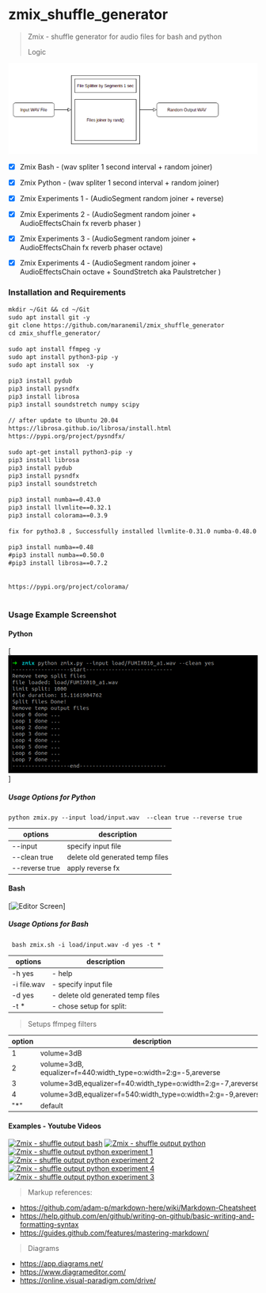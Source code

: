 # zmix_shuffle_generator

> Zmix - shuffle generator for audio files for bash and python
>
> Logic 

[![Editor Screen](https://raw.githubusercontent.com/maranemil/zmix_shuffle_generator/master/demosample/Screenshot3.png)](#features)
>
>

- [x] Zmix Bash - (wav spliter 1 second interval + random joiner)
- [x] Zmix Python - (wav spliter 1 second interval + random joiner)
- [x] Zmix Experiments 1 - (AudioSegment random joiner + reverse)
- [x] Zmix Experiments 2 - (AudioSegment random joiner + AudioEffectsChain fx reverb phaser )
- [x] Zmix Experiments 3 - (AudioSegment random joiner + AudioEffectsChain fx reverb phaser octave)
- [x] Zmix Experiments 4 - (AudioSegment random joiner + AudioEffectsChain octave + SoundStretch aka Paulstretcher )


### Installation and Requirements

``` 
mkdir ~/Git && cd ~/Git
sudo apt install git -y
git clone https://github.com/maranemil/zmix_shuffle_generator
cd zmix_shuffle_generator/

sudo apt install ffmpeg -y
sudo apt install python3-pip -y
sudo apt install sox  -y

pip3 install pydub
pip3 install pysndfx
pip3 install librosa
pip3 install soundstretch numpy scipy

// after update to Ubuntu 20.04
https://librosa.github.io/librosa/install.html
https://pypi.org/project/pysndfx/

sudo apt-get install python3-pip -y
pip3 install librosa
pip3 install pydub
pip3 install pysndfx
pip3 install soundstretch

pip3 install numba==0.43.0
pip3 install llvmlite==0.32.1
pip3 install colorama==0.3.9

fix for pytho3.8 , Successfully installed llvmlite-0.31.0 numba-0.48.0

pip3 install numba==0.48
#pip3 install numba==0.50.0
#pip3 install librosa==0.7.2


https://pypi.org/project/colorama/


``` 


### Usage Example Screenshot

#### Python
[![Editor Screen](https://raw.githubusercontent.com/maranemil/zmix_shuffle_generator/master/demosample/Screenshot2.png)]

##### Usage Options for Python

``` python zmix.py --input load/input.wav  --clean true --reverse true ```

options | description 
------------ | ------------ 
--input  |  specify input file 
--clean true |   delete old generated temp files
--reverse true |  apply reverse fx


<!--
### Output Samples Example 
<audio controls src="https://raw.githubusercontent.com/maranemil/zmix_shuffle_generator/master/demosample/output_bash_1586171474.wav" type="audio/wav"><code>audio</code></audio>
<audio controls src="https://raw.githubusercontent.com/maranemil/zmix_shuffle_generator/master/demosample/output_python_20200406-131715.wav" type="audio/wav"><code>audio</code></audio>
<audio controls src="https://raw.githubusercontent.com/maranemil/zmix_shuffle_generator/master/demosample/output_exp1-20200406-132105.wav" type="audio/wav"><code>audio</code></audio>
<audio controls src="https://raw.githubusercontent.com/maranemil/zmix_shuffle_generator/master/demosample/output_exp2_20200406-132314.wav.ogg" type="audio/ogg"><code>audio</code></audio>
<audio controls src="https://raw.githubusercontent.com/maranemil/zmix_shuffle_generator/master/demosample/output_exp3_20200406-135654.wav.ogg" type="audio/ogg"><code>audio</code></audio>
-->

#### Bash
[![Editor Screen](https://raw.githubusercontent.com/maranemil/zmix_shuffle_generator/master/demosample/Screenshot1.png)]


##### Usage Options for Bash

```  bash zmix.sh -i load/input.wav -d yes -t * ```

options| description 
------------ | ----------- 
-h yes  |  - help
-i file.wav |   - specify input file
-d yes        | - delete old generated temp files
-t *          | - chose setup for split:

> Setups ffmpeg filters

option | description
------------ | ------------ 
1 | volume=3dB
2 | volume=3dB, equalizer=f=440:width_type=o:width=2:g=-5,areverse
3 | volume=3dB,equalizer=f=40:width_type=o:width=2:g=-7,areverse
4 | volume=3dB,equalizer=f=540:width_type=o:width=2:g=-9,areverse
"*" | default

#### Examples - Youtube Videos

[![Zmix - shuffle output bash](http://img.youtube.com/vi/g1XwexxZ86Q/1.jpg)](https://www.youtube.com/watch?v=g1XwexxZ86Q)
[![Zmix - shuffle output python](http://img.youtube.com/vi/kYyK19MFMRc/2.jpg)](https://www.youtube.com/watch?v=kYyK19MFMRc)
[![Zmix - shuffle output python experiment 1](http://img.youtube.com/vi/cLWWwwlkrBc/1.jpg)](https://www.youtube.com/watch?v=cLWWwwlkrBc)
[![Zmix - shuffle output python experiment 2](http://img.youtube.com/vi/GBnIkZj_vso/1.jpg)](https://www.youtube.com/watch?v=GBnIkZj_vso)
[![Zmix - shuffle output python experiment 4](http://img.youtube.com/vi/nHA5iLdDm5E/1.jpg)](https://www.youtube.com/watch?v=nHA5iLdDm5E)
[![Zmix - shuffle output python experiment 3](http://img.youtube.com/vi/-qVeEIACS_k/2.jpg)](https://www.youtube.com/watch?v=-qVeEIACS_k)



> Markup references:
+ https://github.com/adam-p/markdown-here/wiki/Markdown-Cheatsheet
+ https://help.github.com/en/github/writing-on-github/basic-writing-and-formatting-syntax
+ https://guides.github.com/features/mastering-markdown/

> Diagrams 
+ https://app.diagrams.net/
+ https://www.diagrameditor.com/
+ https://online.visual-paradigm.com/drive/

<!--
##### Add git ignore
* echo ".idea/*" >> .gitignore
* git commit -am "remove .idea"
-->